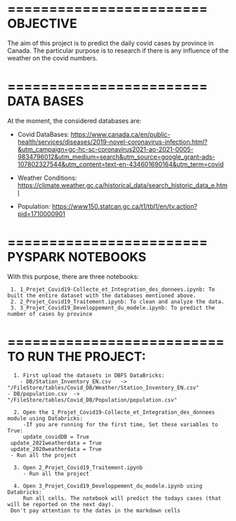 ========================
OBJECTIVE
========================

The aim of this project is to predict the daily covid cases by province in Canada.
The particular purpose is to research if there is any influence of the weather on the covid numbers.

========================
DATA BASES
========================

At the moment, the considered databases are:
   * Covid DataBases: https://www.canada.ca/en/public-health/services/diseases/2019-novel-coronavirus-infection.html?&utm_campaign=gc-hc-sc-coronavirus2021-ao-2021-0005-9834796012&utm_medium=search&utm_source=google_grant-ads-107802327544&utm_content=text-en-434601690164&utm_term=covid

   * Weather Conditions: https://climate.weather.gc.ca/historical_data/search_historic_data_e.html

   * Population: https://www150.statcan.gc.ca/t1/tbl1/en/tv.action?pid=1710000901


========================
PYSPARK NOTEBOOKS
========================

With this purpose, there are three notebooks:

     1. 1_Projet_Covid19-Collecte_et_Integration_des_donnees.ipynb: To built the entire dataset with the databases mentioned above.
     2. 2_Projet_Covid19_Traitement.ipynb: To clean and analyze the data.
     3. 3_Projet_Covid19_Developpement_du_modele.ipynb: To predict the number of cases by province

==========================
TO RUN THE PROJECT:
==========================

      1. First upload the datasets in DBFS DataBricks:
     	- DB/Station_Inventory_EN.csv   -> "/FileStore/tables/Covid_DB/Weather/Station_Inventory_EN.csv"
	- DB/population.csv  -> "/FileStore/tables/Covid_DB/Population/population.csv"

      2. Open the 1_Projet_Covid19-Collecte_et_Integration_des_donnees module using Databricks:
      	 -If you are running for the first time, Set these variables to True:
      	 update_covidDB = True
	 update_2021weatherdata = True
	 update_2020weatherdata = True
	 - Run all the project

      3. Open 2_Projet_Covid19_Traitement.ipynb
      	 - Run all the project

      4. Open 3_Projet_Covid19_Developpement_du_modele.ipynb using Databricks:
      	 Run all cells. The notebook will predict the todays cases (that will be reported on the next day).
	 Don't pay attention to the dates in the markdown cells
	 
	 
      





     



